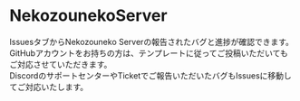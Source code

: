 # NekozounekoServer
IssuesタブからNekozouneko Serverの報告されたバグと進捗が確認できます。  
GitHubアカウントをお持ちの方は、テンプレートに従ってご投稿いただいてもご対応させていただきます。  
DiscordのサポートセンターやTicketでご報告いただいたバグもIssuesに移動してご対応いたします。  
